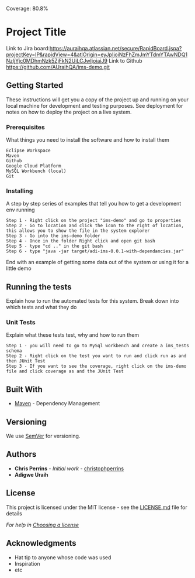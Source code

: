 Coverage: 80.8%
# Project Title

Link to Jira board:https://auraihqa.atlassian.net/secure/RapidBoard.jspa?projectKey=IP&rapidView=4&atlOrigin=eyJpIjoiNzFhZmJmYTdmYTAwNDQ1NzljYjc0MDhmNzk5ZjFkN2UiLCJwIjoiaiJ9
Link to Github https://github.com/AUraihQA/ims-demo.git

## Getting Started

These instructions will get you a copy of the project up and running on your local machine for development and testing purposes. See deployment for notes on how to deploy the project on a live system.

### Prerequisites

What things you need to install the software and how to install them

```
Eclipse Workspace
Maven
Github
Google Cloud Platform 
MySQL Workbench (local)
Git
```

### Installing

A step by step series of examples that tell you how to get a development env running

```
Step 1 - Right click on the project "ims-demo" and go to properties
Step 2 - Go to location and click the icon to the right of location, this allows you to show the file in the system explorer
Step 3 - Go into the ims-demo folder
Step 4 - Once in the folder Right click and open git bash
Step 5 - type "cd .." in the git bash
Step 6 - type "java -jar target/adi-ims-0.0.1-with-dependancies.jar"
```

End with an example of getting some data out of the system or using it for a little demo

## Running the tests

Explain how to run the automated tests for this system. Break down into which tests and what they do

### Unit Tests 

Explain what these tests test, why and how to run them

```
Step 1 - you will need to go to MySql workbench and create a ims_tests schema
Step 2 - Right click on the test you want to run and click run as and then JUnit Test
Step 3 - If you want to see the coverage, right click on the ims-demo file and click coverage as and the JUnit Test
```

## Built With

* [Maven](https://maven.apache.org/) - Dependency Management

## Versioning

We use [SemVer](http://semver.org/) for versioning.

## Authors

* **Chris Perrins** - *Initial work* - [christophperrins](https://github.com/christophperrins)
* **Adigwe Uraih**  
## License

This project is licensed under the MIT license - see the [LICENSE.md](LICENSE.md) file for details 

*For help in [Choosing a license](https://choosealicense.com/)*

## Acknowledgments

* Hat tip to anyone whose code was used
* Inspiration
* etc
